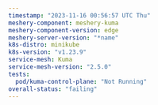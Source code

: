 ```yaml
---
timestamp: "2023-11-16 00:56:57 UTC Thu"
meshery-component: meshery-kuma
meshery-component-version: edge
meshery-server-version: "*name"
k8s-distro: minikube
k8s-version: "v1.23.9"
service-mesh: Kuma
service-mesh-version: "2.5.0"
tests:
  pod/kuma-control-plane: "Not Running"
overall-status: "failing"
---
```

